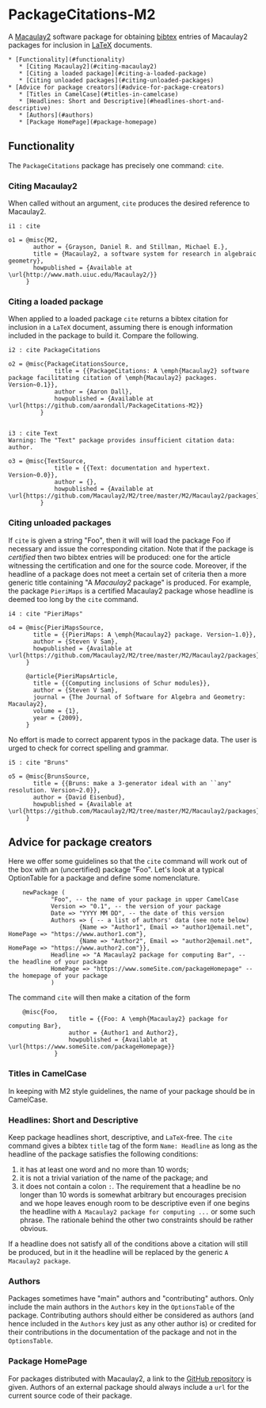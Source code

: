 <a name="packagecitations-m2"></a>
# PackageCitations-M2
A [Macaulay2][M2] software package for obtaining [bibtex][bib] entries of Macaulay2 packages for inclusion in [LaTeX][latex] documents.

	* [Functionality](#functionality)
	   * [Citing Macaulay2](#citing-macaulay2)
	   * [Citing a loaded package](#citing-a-loaded-package)
	   * [Citing unloaded packages](#citing-unloaded-packages)
	* [Advice for package creators](#advice-for-package-creators)
	   * [Titles in CamelCase](#titles-in-camelcase)
	   * [Headlines: Short and Descriptive](#headlines-short-and-descriptive)
	   * [Authors](#authors)
	   * [Package HomePage](#package-homepage)

<a name="functionality"></a>
## Functionality ##
The `PackageCitations` package has precisely one command: `cite`.

### Citing Macaulay2 ###

When called without an argument, `cite` produces the desired reference to Macaulay2.

	i1 : cite

	o1 = @misc{M2,
	       author = {Grayson, Daniel R. and Stillman, Michael E.},
	       title = {Macaulay2, a software system for research in algebraic geometry},
	       howpublished = {Available at \url{http://www.math.uiuc.edu/Macaulay2/}}
	     }

### Citing a loaded package ###
When applied to a loaded package `cite` returns a bibtex citation for inclusion in a `LaTeX` document, assuming there is enough information included in the package to build it. Compare the following.

	i2 : cite PackageCitations

	o2 = @misc{PackageCitationsSource,
				 title = {{PackageCitations: A \emph{Macaulay2} software package facilitating citation of \emph{Macaulay2} packages. Version~0.1}},
				 author = {Aaron Dall},
				 howpublished = {Available at \url{https://github.com/aarondall/PackageCitations-M2}}
			 }


	i3 : cite Text
	Warning: The "Text" package provides insufficient citation data: author.

	o3 = @misc{TextSource,
				 title = {{Text: documentation and hypertext. Version~0.0}},
				 author = {},
				 howpublished = {Available at \url{https://github.com/Macaulay2/M2/tree/master/M2/Macaulay2/packages}}
			 }

### Citing unloaded packages  ###

If `cite` is given a string "Foo", then it will will load the package Foo if necessary and issue the corresponding citation. Note that if the package is *certified* then two bibtex entries will be produced: one for the article witnessing the certification and one for the source code. Moreover, if the headline of a package does not meet a certain set of criteria then a more generic title containing  "A *Macaulay2* package" is produced. For example, the package `PieriMaps` is a certified Macaulay2 package whose headline is deemed too long by the `cite` command.


	i4 : cite "PieriMaps"

	o4 = @misc{PieriMapsSource,
	       title = {{PieriMaps: A \emph{Macaulay2} package. Version~1.0}},
	       author = {Steven V Sam},
	       howpublished = {Available at \url{https://github.com/Macaulay2/M2/tree/master/M2/Macaulay2/packages}}
	     }

	     @article{PieriMapsArticle,
	       title = {{Computing inclusions of Schur modules}},
	       author = {Steven V Sam},
	       journal = {The Journal of Software for Algebra and Geometry: Macaulay2},
	       volume = {1},
	       year = {2009},
	     }


No effort is made to correct apparent typos in the package data. The user is urged to check for correct spelling and grammar.

	i5 : cite "Bruns"

	o5 = @misc{BrunsSource,
	       title = {{Bruns: make a 3-generator ideal with an ``any" resolution. Version~2.0}},
	       author = {David Eisenbud},
	       howpublished = {Available at \url{https://github.com/Macaulay2/M2/tree/master/M2/Macaulay2/packages}}
	     }

<a name="advice-for-package-creators"></a>
## Advice for package creators ##

Here we offer some guidelines so that the `cite` command will work out of the box with an (uncertified) package "Foo". Let's look at a typical OptionTable for a package and define some nomenclature.

		newPackage (
				"Foo", -- the name of your package in upper CamelCase
				Version => "0.1", -- the version of your package
				Date => "YYYY MM DD", -- the date of this version
				Authors => { -- a list of authors' data (see note below)
						{Name => "Author1", Email => "author1@email.net", HomePage => "https://www.author1.com"},
						{Name => "Author2", Email => "author2@email.net", HomePage => "https://www.author2.com"}},
				Headline => "A Macaulay2 package for computing Bar", -- the headline of your package
				HomePage => "https://www.someSite.com/packageHomepage" -- the homepage of your package
				)

The command `cite` will then make a citation of the form

		@misc{Foo,
					 title = {{Foo: A \emph{Macaulay2} package for computing Bar},
					 author = {Author1 and Author2},
					 howpublished = {Available at \url{https://www.someSite.com/packageHomepage}}
				 }

<a name="titles-in-camelcase"></a>
### Titles in CamelCase ###

In keeping with M2 style guidelines, the name of your package should be in CamelCase.

<a name="headlines-short-and-descriptive"></a>
### Headlines: Short and Descriptive ###

Keep package headlines short, descriptive, and `LaTeX`-free. The `cite` command gives a bibtex `title` tag of the form `Name: Headline` as long as the headline of the package satisfies the following conditions:
  1. it has at least one word and no more than 10 words;
  2. it is not a trivial variation of the name of the package; and
  3. it does not contain a colon `:`.
The requirement that a headline be no longer than 10 words is somewhat arbitrary but encourages precision and we hope leaves enough room to be descriptive even if one begins the headline with `A Macaulay2 package for computing ...` or some such phrase. The rationale behind the other two constraints should be rather obvious.

If a headline does not satisfy all of the conditions above a citation will still be produced, but in it the headline will be replaced by the generic `A Macaulay2 package`.

<a name="authors"></a>
### Authors ###

Packages sometimes have "main" authors and "contributing" authors. Only include the main authors in the `Authors` key in the `OptionsTable` of the package. Contributing authors should either be considered as authors (and hence included in the `Authors` key just as any other author is) or credited for their contributions in the documentation of the package and not in the `OptionsTable`.

<a name="package-homepage"></a>
### Package HomePage ###

For packages distributed with Macaulay2, a link to the [GitHub repository](https://github.com/Macaulay2/M2/tree/master/M2/Macaulay2/packages) is given. Authors of an external package should always include a `url` for the current source code of their package.

[M2]: https://github.com/Macaulay2/M2
[bib]: http://www.bibtex.org
[latex]: https://www.latex-project.org